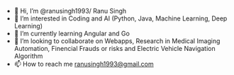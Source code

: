 - 👋 Hi, I’m @ranusingh1993/ Ranu Singh
- 👀 I’m interested in Coding and AI (Python, Java, Machine Learning, Deep Learning)
- 🌱 I’m currently learning Angular and Go
- 💞️ I’m looking to collaborate on Webapps, Research in Medical Imaging Automation, Finencial Frauds or risks and Electric Vehicle Navigation Algorithm
- 📫 How to reach me ranusingh1993@gmail.com

<!---
ranusingh1993/ranusingh1993 is a ✨ special ✨ repository because its `README.md` (this file) appears on your GitHub profile.
You can click the Preview link to take a look at your changes.
--->
